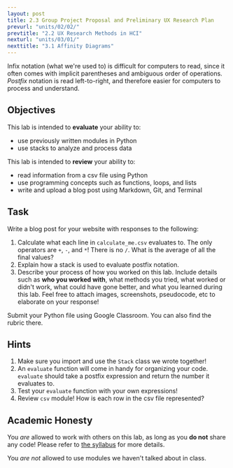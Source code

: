 ```yaml
---
layout: post
title: 2.3 Group Project Proposal and Preliminary UX Research Plan
prevurl: "units/02/02/"
prevtitle: "2.2 UX Research Methods in HCI"
nexturl: "units/03/01/"
nexttitle: "3.1 Affinity Diagrams"
---
```

Infix notation (what we're used to) is difficult for computers to read, since it often comes with implicit parentheses and ambiguous order of operations. _Postfix_ notation is read left-to-right, and therefore easier for computers to process and understand.


## Objectives
This lab is intended to **evaluate** your ability to:
  * use previously written modules in Python
  * use stacks to analyze and process data

This lab is intended to **review** your ability to:
  * read information from a csv file using Python
  * use programming concepts such as functions, loops, and lists
  * write and upload a blog post using Markdown, Git, and Terminal

## Task
Write a blog post for your website with responses to the following:
  1. Calculate what each line in `calculate_me.csv` evaluates to. The only operators are `+`, `-`, and `*`! There is no `/`. What is the average of all the final values?
  2. Explain how a stack is used to evaluate postfix notation.
  3. Describe your process of how you worked on this lab. Include details such as **who you worked with**, what methods you tried, what worked or didn't work, what could have gone better, and what you learned during this lab. Feel free to attach images, screenshots, pseudocode, etc to elaborate on your response!

Submit your Python file using Google Classroom. You can also find the rubric there.

## Hints
  1. Make sure you import and use the `Stack` class we wrote together!
  2. An `evaluate` function will come in handy for organizing your code. `evaluate` should take a postfix expression and return the number it evaluates to.
  3. Test your `evaluate` function with your own expressions!
  4. Review `csv` module! How is each row in the csv file represented?


## Academic Honesty
You _are_ allowed to work with others on this lab, as long as you **do not** share any code! Please refer to [the syllabus]({{site.baseurl}}/syllabus#academic-honesty) for more details.

You _are not_ allowed to use modules we haven't talked about in class.
